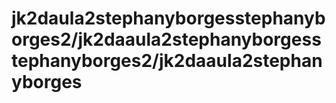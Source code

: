 # jk2daula2stephanyborgesstephanyborges2/jk2daaula2stephanyborgesstephanyborges2/jk2daaula2stephanyborges
